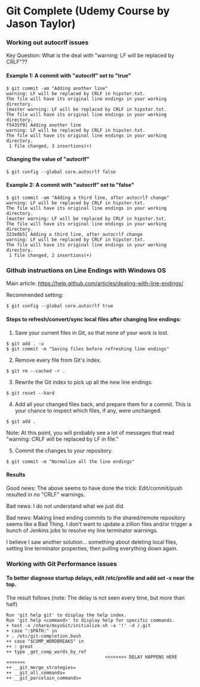 # Git Complete (Udemy Course by Jason Taylor)


### Working out autocrlf issues

Key Question: What is the deal with "warning: LF will be replaced by CRLF"??

#### Example 1: A commit with "autocrlf" set to "true"

```
$ git commit -am "Adding another line"
warning: LF will be replaced by CRLF in hipster.txt.
The file will have its original line endings in your working directory.
[master warning: LF will be replaced by CRLF in hipster.txt.
The file will have its original line endings in your working directory.
f5435f9] Adding another line
warning: LF will be replaced by CRLF in hipster.txt.
The file will have its original line endings in your working directory.
 1 file changed, 3 insertions(+)
```
#### Changing the value of "autocrlf"
```
$ git config --global core.autocrlf false
```
#### Example 2: A commit with "autocrlf" set to "false"

```
$ git commit -am "Adding a third line, after autocrlf change"
warning: LF will be replaced by CRLF in hipster.txt.
The file will have its original line endings in your working directory.
[master warning: LF will be replaced by CRLF in hipster.txt.
The file will have its original line endings in your working directory.
323e0b5] Adding a third line, after autocrlf change
warning: LF will be replaced by CRLF in hipster.txt.
The file will have its original line endings in your working directory.
 1 file changed, 2 insertions(+)
```
### Github instructions on Line Endings with Windows OS

Main article: https://help.github.com/articles/dealing-with-line-endings/

Recommended setting:
```
$ git config --global core.autocrlf true
```
#### Steps to refresh/convert/sync local files after changing line endings:

1. Save your current files in Git, so that none of your work is lost.
```
$ git add . -u
$ git commit -m "Saving files before refreshing line endings"
```
2. Remove every file from Git's index.
```
$ git rm --cached -r .
```
3. Rewrite the Git index to pick up all the new line endings.
```
$ git reset --hard
```
4. Add all your changed files back, and prepare them for a commit. This is your chance to inspect which files, if any, were unchanged.
```
$ git add .
```
Note: At this point, you will probably see a lot of messages that read "warning: CRLF will be replaced by LF in file."  

5. Commit the changes to your repository.
```
$ git commit -m "Normalize all the line endings"
```

#### Results

Good news: The above seems to have done the trick:  Edit/commit/push resulted in no "CRLF" warnings.

Bad news: I do not understand what we just did.

Bad news: Making lined ending commits to the shared/remote repository seems like a Bad Thing.  I don't want to update a zillion files and/or trigger a bunch of Jenkins jobs to resolve my line terminator warnings.

I believe I saw another solution... something about deleting local files, setting line terminator properties, then pulling everything down again.  

### Working with Git Performance issues

#### To better diagnose startup delays, edit /etc/profile and add set -x near the top.

The result follows (note: The delay is not seen every time, but more than half)

```
Run 'git help git' to display the help index.
Run 'git help <command>' to display help for specific commands.
+ test -x /share/msysGit/initialize.sh -a '!' -d /.git
+ case ":$PATH:" in
+ . /etc/git-completion.bash
++ case "$COMP_WORDBREAKS" in
++ : great
++ type _get_comp_words_by_ref
                                     <<<<<<<< DELAY HAPPENS HERE <<<<<<<
++ __git_merge_strategies=
++ __git_all_commands=
++ __git_porcelain_commands=
```
